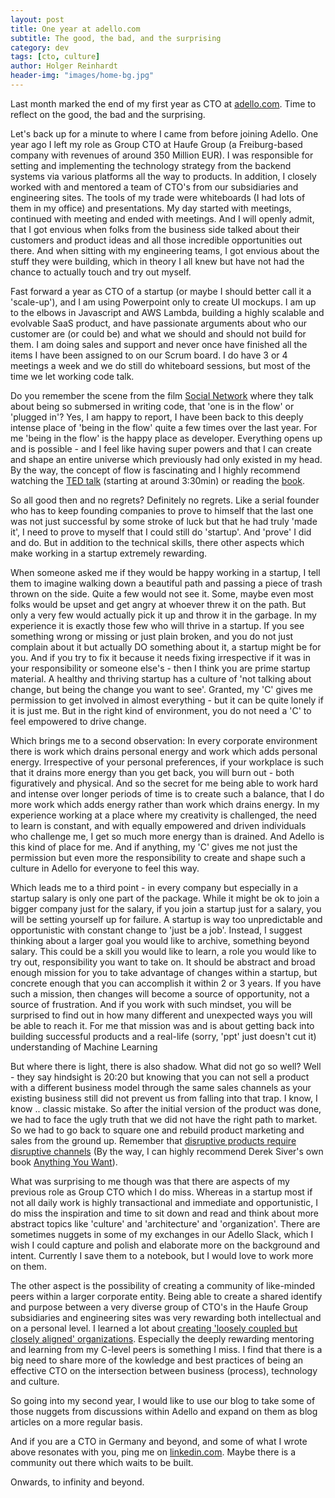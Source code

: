 ```yaml
---
layout: post
title: One year at adello.com
subtitle: The good, the bad, and the surprising
category: dev
tags: [cto, culture]
author: Holger Reinhardt
header-img: "images/home-bg.jpg"
---
```


Last month marked the end of my first year as CTO at [adello.com](https://adello.com). Time to reflect on the good, the bad and the surprising. 

Let's back up for a minute to where I came from before joining Adello. One year ago I left my role as Group CTO at Haufe Group (a Freiburg-based company with revenues of around 350 Million EUR). I was responsible for setting and implementing the technology strategy from the backend systems via various platforms all the way to products. In addition, I closely worked with and mentored a team of CTO's from our subsidiaries and engineering sites. The tools of my trade were whiteboards (I had lots of them in my office) and presentations. My day started with meetings, continued with meeting and ended with meetings. And I will openly admit, that I got envious when folks from the business side talked about their customers and product ideas and all those incredible opportunities out there. And when sitting with my engineering teams, I got envious about the stuff they were building, which in theory I all knew but have not had the chance to actually touch and try out myself.  

Fast forward a year as CTO of a startup (or maybe I should better call it a 'scale-up'), and I am using Powerpoint only to create UI mockups. I am up to the elbows in Javascript and AWS Lambda, building a highly scalable and evolvable SaaS product, and have passionate arguments about who our customer are (or could be) and what we should and should not build for them. I am doing sales and support and never once have finished all the items I have been assigned to on our Scrum board. I do have 3 or 4 meetings a week and we do still do whiteboard sessions, but most of the time we let working code talk. 

Do you remember the scene from the film [Social Network](https://www.youtube.com/watch?v=PRBSKaTDrqQ) where they talk about being so submersed in writing code, that 'one is in the flow' or 'plugged in'?  Yes, I am happy to report, I have been back to this deeply intense place of 'being in the flow' quite a few times over the last year. For me 'being in the flow' is the happy place as developer. Everything opens up and is possible - and I feel like having super powers and that I can create and shape an entire universe which previously had only existed in my head. By the way, the concept of flow is fascinating and I highly recommend watching the [TED talk](https://www.ted.com/talks/mihaly_csikszentmihalyi_on_flow) (starting at around 3:30min) or reading the [book](https://www.amazon.de/Flow-Psychology-Experience-Perennial-Classics/dp/0061339202/).

So all good then and no regrets? Definitely no regrets. Like a serial founder who has to keep founding companies to prove to himself that the last one was not just successful by some stroke of luck but that he had truly 'made it', I need to prove to myself that I could still do 'startup'. And 'prove' I did and do. But in addition to the technical skills, there other aspects which make working in a startup extremely rewarding. 

When someone asked me if they would be happy working in a startup, I tell them to imagine walking down a beautiful path and passing a piece of trash thrown on the side. Quite a few would not see it. Some, maybe even most folks would be upset and get angry at whoever threw it on the path. But only a very few would actually pick it up and throw it in the garbage. In my experience it is exactly those few who will thrive in a startup. If you see something wrong or missing or just plain broken, and you do not just complain about it but actually DO something about it, a startup might be for you. And if you try to fix it because it needs fixing irrespective if it was in your responsibility or someone else's - then I think you are prime startup material. A healthy and thriving startup has a culture of 'not talking about change, but being the change you want to see'. Granted, my 'C' gives me permission to get involved in almost everything - but it can be quite lonely if it is just me. But in the right kind of environment, you do not need a 'C' to feel empowered to drive change. 

Which brings me to a second observation: In every corporate environment there is work which drains personal energy and work which adds personal energy. Irrespective of your personal preferences, if your workplace is such that it drains more energy than you get back, you will burn out - both figuratively and physical. And so the secret for me being able to work hard and intense over longer periods of time is to create such a balance, that I do more work which adds energy rather than work which drains energy. In my experience working at a place where my creativity is challenged, the need to learn is constant, and with equally empowered and driven individuals who challenge me, I get so much more energy than is drained. And Adello is this kind of place for me. And if anything, my 'C' gives me not just the permission but even more the responsibility to create and shape such a culture in Adello for everyone to feel this way. 

Which leads me to a third point - in every company but especially in a startup salary is only one part of the package. While it might be ok to join a bigger company just for the salary, if you join a startup just for a salary, you will be setting yourself up for failure. A startup is way too unpredictable and opportunistic with constant change to 'just be a job'. Instead, I suggest thinking about a larger goal you would like to archive, something beyond salary. This could be a skill you would like to learn, a role you would like to try out, responsibility you want to take on. It should be abstract and broad enough mission for you to take advantage of changes within a startup, but concrete enough that you can accomplish it within 2 or 3 years. If you have such a mission, then changes will become a source of opportunity, not a source of frustration. And if you work with such mindset, you will be surprised to find out in how many different and unexpected ways you will be able to reach it. For me that mission was and is about getting back into building successful products and a real-life (sorry, 'ppt' just doesn't cut it) understanding of Machine Learning  

But where there is light, there is also shadow. What did not go so well? Well - they say hindsight is 20:20 but knowing that you can not sell a product with a different business model through the same sales channels as your existing business still did not prevent us from falling into that trap. I know, I know .. classic mistake. So after the initial version of the product was done, we had to face the ugly truth that we did not have the right path to market. So we had to go back to square one and rebuild product marketing and sales from the ground up. Remember that [disruptive products require disruptive channels](https://sivers.org/book/InnovatorsSolution) (By the way, I can highly recommend Derek Siver's own book [Anything You Want](https://sivers.org/a)).


What was surprising to me though was that there are aspects of my previous role as Group CTO which I do miss. Whereas in a startup most if not all daily work is highly transactional and immediate and opportunistic, I do miss the inspiration and time to sit down and read and think about more abstract topics like 'culture' and 'architecture' and 'organization'. There are sometimes nuggets in some of my exchanges in our Adello Slack, which I wish I could capture and polish and elaborate more on the background and intent. Currently I save them to a notebook, but I would love to work more on them.

The other aspect is the possibility of creating a community of like-minded peers within a larger corporate entity. Being able to create a shared identify and purpose between a very diverse group of CTO's in the Haufe Group subsidiaries and engineering sites was very rewarding both intellectual and on a personal level. I learned a lot about [creating 'loosely coupled but closely aligned' organizations](https://www.slideshare.net/reed2001/culture-2009/91-Highly_Aligned_Loosely_Coupled_Highly). Especially the deeply rewarding mentoring and learning from my C-level peers is something I miss. I find that there is a big need to share more of the kowledge and best practices of being an effective CTO on the intersection between business (process), technology and culture. 

So going into my second year, I would like to use our blog to take some of those nuggets from discussions within Adello and expand on them as blog articles on a more regular basis. 

And if you are a CTO in Germany and beyond, and some of what I wrote above resonates with you, ping me on [linkedin.com](https://www.linkedin.com/in/hlgr360/). Maybe there is a community out there which waits to be built. 

Onwards, to infinity and beyond.
